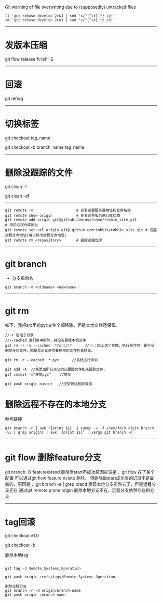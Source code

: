 Git warning of file overwriting due to (supposedly) untracked files

```
ll `git rebase develop 2>&1 | sed "s/^[^\t].*/ /g" `
rm `git rebase develop 2>&1 | sed "s/^[^\t].*/ /g" `
```

---
# 发版本压缩

git flow release finish -S

---
# 回滚

git reflog


---
# 切换标签
git checkout tag_name 

git checkout -b branch_name tag_name

---
# 删除没跟踪的文件

git clean -f

git clean -df





-------
```text
git remote -v                    # 查看远程服务器地址和仓库名称
git remote show origin           # 查看远程服务器仓库状态
git remote add origin git@github.com:username/robbin_site.git         # 添加远程仓库地址
git remote set-url origin git@ github.com:robbin/robbin_site.git # 设置远程仓库地址(用于修改远程仓库地址)
git remote rm <repository>       # 删除远程仓库
```

---
# git branch
* 分支重命名

`git branch -m <oldname> <newname>`


---
# git rm

如下，我把src里的pyc文件全部移除，但是本地文件还保留。

```
//-r 包括子目录
//--cached 索引库中删除，并没有删除本机文件
git rm -r -n --cached  */src/\*      //-n：加上这个参数，执行命令时，是不会删除任何文件，而是展示此命令要删除的文件列表预览。

git rm -r --cached  *.pyc      //最终执行命令.

git add -A	//将添加所有改动的已跟踪文件和未跟踪文件。
git commit -m"移除pyc"    //提交

git push origin master   //提交到远程服务器
```

# 删除远程不存在的本地分支

[参考链接](https://stackoverflow.com/questions/13064613/how-to-prune-local-tracking-branches-that-do-not-exist-on-remote-anymore)

```
git branch -r | awk '{print $1}' | egrep -v -f /dev/fd/0 <(git branch -vv | grep origin) | awk '{print $1}' | xargs git branch -d
```

---
# git flow 删除feature分支

git branch -D feature/brand 删除后start不成功原因应该是： git flow 存了某个配置
可以通过git flow feature delete 删除， 但删除后start成功后的记录不是最新的，原因是：
git branch -a | grep brand 发现本地分支虽然去了，但是远程分支还在
通过git remote prune origin 删除本地分支不在，远程分支依然存在的分支

---
# tag回滚

git checkout v1.0

git checkout -b 


删除本地tag
```

git tag -d Remote_Systems_Operation

git push origin :refs/tags/Remote_Systems_Operation

删除远程分支
git branch -r -d origin/branch-name
git push origin :branch-name
```